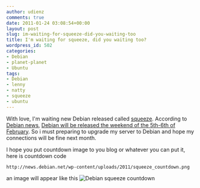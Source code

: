 ```yaml
---
author: udienz
comments: true
date: 2011-01-24 03:08:54+00:00
layout: post
slug: im-waiting-for-squeeze-did-you-waiting-too
title: I'm waiting for squeeze, did you waiting too?
wordpress_id: 502
categories:
- Debian
- planet-planet
- Ubuntu
tags:
- Debian
- lenny
- natty
- squeeze
- ubuntu
---
```


With love, I'm waiting new Debian released called [squeeze](http://www.debian.org/releases/squeeze/). According to [Debian news](http://news.debian.net/2011/01/22/join-us-in-the-countdown-to-squeeze/), [Debian will be released the weekend of the 5th-6th of February](http://lists.debian.org/debian-devel-announce/2011/01/msg00003.html). So i must preparing to upgrade my server to Debian and hope my connections will be fine next month.

I hope you put countdown image to you blog or whatever you can put it, here is countdown code

    
    http://news.debian.net/wp-content/uploads/2011/squeeze_countdown.png


an image will appear like this
![Debian squeeze countdown](http://news.debian.net/wp-content/uploads/2011/squeeze_countdown.png)

